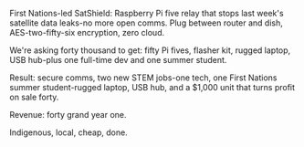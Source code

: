 First Nations-led SatShield: 
Raspberry Pi five relay that stops last week's satellite data leaks-no more open comms. 
Plug between router and dish, AES-two-fifty-six encryption, zero cloud. 

We're asking forty thousand to get: 
fifty Pi fives, flasher kit, rugged laptop, USB hub-plus one full-time dev and one summer student.

Result: 
secure comms, two new STEM jobs-one tech, one First Nations summer student-rugged laptop, USB hub, and a $1,000 unit that turns profit on sale forty. 

Revenue: 
forty grand year one. 

Indigenous, local, cheap, done.
